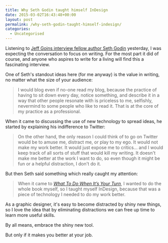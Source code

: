 ```yaml
---
title: Why Seth Godin taught himself InDesign
date: 2015-03-02T16:43:48+00:00
layout: post
permalink: /why-seth-godin-taught-himself-indesign/
categories:
  - Uncategorised
---
```

<p>Listening to <a href="http://goinswriter.com/seth-godin-podcast/">Jeff Goins interview fellow author Seth Godin</a> yesterday, I was expecting the conversation to focus on writing. For the most part it did of course, and anyone who aspires to write for a living will find this a fascinating interview.</p>

<p>One of Seth's standout ideas here (for me anyway) is the value in writing, no matter what the size of your audience:</p>

<blockquote>
  <p>I would blog even if no-one read my blog, because the practice of having to sit down every day, notice something, and describe it in a way that other people resonate with is priceless to me, selfishly, nevermind to some people who like to read it. That is at the core of my practice as a professional.</p>
</blockquote>

<p>When it came to discussing the use of new technology to spread ideas, he started by explaining his indifference to Twitter:</p>

<blockquote>
  <p>On the other hand, the only reason I could think of to go on Twitter would be to amuse me, distract me, or play to my ego. It would not make my work better. It would just expose me to critics... and I would keep track of all sorts of stuff that would kill my writing. It doesn't make me better at the work I want to do, so even though it might be fun or a helpful distraction, I don't do it.</p>
</blockquote>

<p>But then Seth said something which really caught my attention:</p>

<blockquote>
  <p>When it came to <em><a href="http://www.yourturn.link/">What To Do When It’s Your Turn</a></em>, I wanted to do the whole book myself, so I taught myself InDesign, because that was a piece of technology I needed to do my work better.</p>
</blockquote>

<p>As a graphic designer, it's easy to become distracted by shiny new things, so I love the idea that by eliminating distractions we can free up time to learn more useful skills.</p>

<p>By all means, embrace the shiny new tool.</p>

<p>But only if it makes you better at your job.</p>